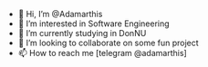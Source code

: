 - 👋 Hi, I’m @Adamarthis
- 👀 I’m interested in Software Engineering
- 🌱 I’m currently studying in DonNU
- 💞️ I’m looking to collaborate on some fun project
- 📫 How to reach me [telegram @adamarthis]
